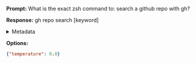 **Prompt:**
What is the exact zsh command to: search a github repo with gh?


**Response:**
gh repo search [keyword]

<details><summary>Metadata</summary>

- Duration: 657 ms
- Datetime: 2023-08-30T12:36:04.503137
- Model: gpt-3.5-turbo-0613

</details>

**Options:**
```json
{"temperature": 0.0}
```

